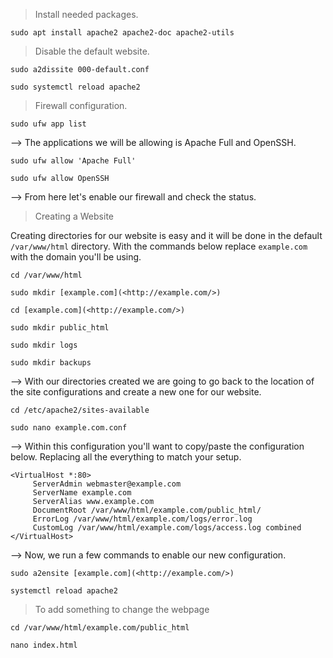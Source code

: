 > Install needed packages.

```shell
sudo apt install apache2 apache2-doc apache2-utils
```

> Disable the default website.

```shell
sudo a2dissite 000-default.conf
```

```shell
sudo systemctl reload apache2
```

> Firewall configuration.

```shell
sudo ufw app list
```

--> The applications we will be allowing is Apache Full and OpenSSH.

```shell
sudo ufw allow 'Apache Full'
```

```shell
sudo ufw allow OpenSSH
```

--> From here let's enable our firewall and check the status.

> Creating a Website

Creating directories for our website is easy and it will be done in the default `/var/www/html` directory. With the commands below replace `example.com` with the domain you'll be using.

```shell
cd /var/www/html
```

```shell
sudo mkdir [example.com](<http://example.com/>)
```

```shell
cd [example.com](<http://example.com/>)
```

```shell
sudo mkdir public_html
```

```shell
sudo mkdir logs
```

```shell
sudo mkdir backups
```

--> With our directories created we are going to go back to the location of the site configurations and create a new one for our website.

```shell
cd /etc/apache2/sites-available
```

```shell
sudo nano example.com.conf
```

--> Within this configuration you'll want to copy/paste the configuration below. Replacing all the everything to match your setup.

```shell
<VirtualHost *:80>
     ServerAdmin webmaster@example.com
     ServerName example.com
     ServerAlias www.example.com
     DocumentRoot /var/www/html/example.com/public_html/
     ErrorLog /var/www/html/example.com/logs/error.log
     CustomLog /var/www/html/example.com/logs/access.log combined
</VirtualHost>
```


--> Now, we run a few commands to enable our new configuration.

```shell
sudo a2ensite [example.com](<http://example.com/>)
```

```shell
systemctl reload apache2
```

> To add something to change the webpage

```shell
cd /var/www/html/example.com/public_html
```

```shell
nano index.html
```
